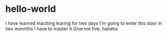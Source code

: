 # hello-world
I have learned maching learing  for two days
I'm going to enter this door in two monnths
I have to master it
Give me five.
hahaha
